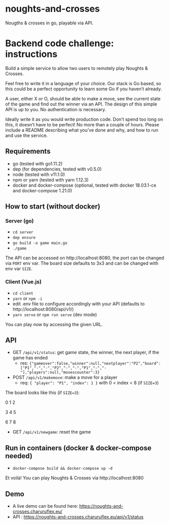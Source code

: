 # noughts-and-crosses

Nougths & crosses in go, playable via API.

# Backend code challenge: instructions

Build a simple service to allow two users to remotely play Noughts & Crosses.

Feel free to write it in a language of your choice. Our stack is Go based, so this could be a perfect opportunity to learn some Go if you haven’t already.

A user, either X or O, should be able to make a move, see the current state of the game and find out the winner via an API. The design of this simple API is up to you. No authentication is necessary.

Ideally write it as you would write production code. Don’t spend too long on this, it doesn’t have to be perfect! No more than a couple of hours. Please include a README describing what you’ve done and why, and how to run and use the service.

## Requirements
  - go (tested with go1.11.2)
  - dep (for dependencies, tested with v0.5.0)
  - node (tested with v11.1.0)
  - npm or yarn (tested with yarn 1.12.3)
  - docker and docker-compose (optional, tested with docker 18.03.1-ce and docker-compose 1.21.0)
  
## How to start (without docker)

### Server (go)
  - `cd server`
  - `dep ensure`
  - `go build -o game main.go`
  - `./game`
  
The API can be accessed on http://localhost:8080, the port can be changed via `PORT` env var. 
The board size defaults to 3x3 and can be changed with env var `SIZE`.

### Client (Vue.js)
  - `cd client`
  - `yarn` or `npm -i`
  - edit .env file to configure accordingly with your API (defaults to http://localhost:8080/api/v1/)
  - `yarn serve` or `npm run serve` (dev mode)

You can play now by accessing the given URL.

## API
  - GET `/api/v1/status`: get game state, the winner, the next player, if the game has ended
    - res: ```{"gameover":false,"winner":null,"nextplayer":"P2","board":["P1","-","-","P2","-","-","P1","-","-"],"players":null,"movescounter":3}```
  - POST `/api/v1/makemove`: make a move for a player
    - req: ```{
	  "player": "P1",
	  "index": 1
    }``` with 0 < index < 8 (if `SIZE=3`)

The board looks like this (if `SIZE=3`):

  0  1  2

  3  4  5

  6  7  8

  - GET `/api/v1/newgame`: reset the game

## Run in containers (docker & docker-compose needed)
  - `docker-compose build && docker-compose up -d`

Et voilà! You can play Noughts & Crosses via http://localhost:8080

## Demo
- A live demo can be found here: https://noughts-and-crosses.charuruflex.eu/
- API : https://noughts-and-crosses.charuruflex.eu/api/v1/status

